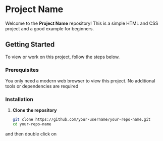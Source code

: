 # Project Name

Welcome to the **Project Name** repository! This is a simple HTML and CSS project and a good example for beginners.

## Getting Started

To view or work on this project, follow the steps below.

### Prerequisites

You only need a modern web browser to view this project. No additional tools or dependencies are required

### Installation

1. **Clone the repository**

   ```bash
   git clone https://github.com/your-username/your-repo-name.git
   cd your-repo-name

and then double click on 
